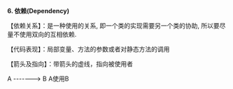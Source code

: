 **6. 依赖(Dependency)**

【依赖关系】：是一种使用的关系, 即一个类的实现需要另一个类的协助, 所以要尽量不使用双向的互相依赖.

【代码表现】：局部变量、方法的参数或者对静态方法的调用

【箭头及指向】：带箭头的虚线，指向被使用者

A -------> B                            A使用B